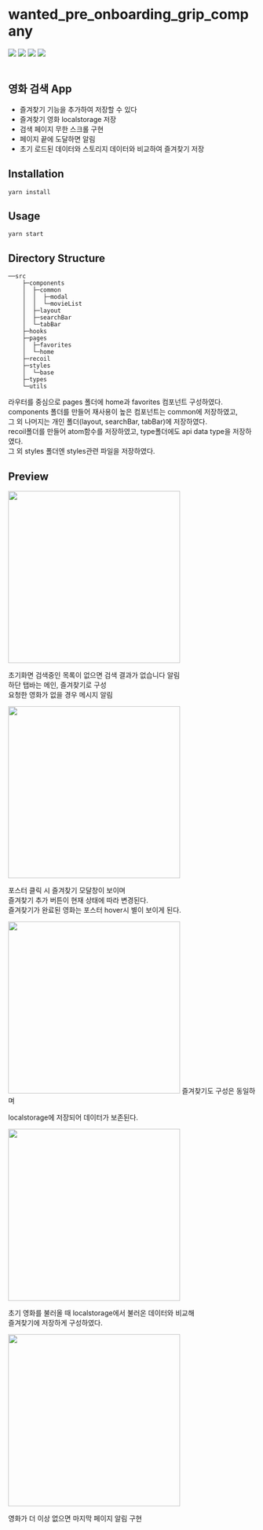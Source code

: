 # wanted_pre_onboarding_grip_company

<div>
<img src="https://img.shields.io/badge/TypeScript-v4.4.2-blue"/>
<img src="https://img.shields.io/badge/React-v18.1.0-blue"/>
<img src="https://img.shields.io/badge/Recoil-v0.7.3 alpha 2-blue"/>
<img src="https://img.shields.io/badge/React Router Dom-v6.3.0-blue"/>
</div>
<br/>


## 영화 검색 App

<ul>
  <li>즐겨찾기 기능을 추가하여 저장할 수 있다</li>
  <li>즐겨찾기 영화 localstorage 저장</li>
  <li>검색 페이지 무한 스크롤 구현</li>
  <li>페이지 끝에 도달하면 알림</li>
  <li>초기 로드된 데이터와 스토리지 데이터와 비교하여 즐겨찾기 저장</li>
</ul>

 Installation
 --------
 ```
 yarn install
 ```
Usage
-------
 ````
 yarn start
 ````
Directory Structure
--------------
```
──src
    ├─components
    │  ├─common
    │  │  ├─modal
    │  │  └─movieList
    │  ├─layout
    │  ├─searchBar
    │  └─tabBar
    ├─hooks
    ├─pages
    │  ├─favorites
    │  └─home
    ├─recoil
    ├─styles
    │  └─base
    ├─types
    └─utils

```
라우터를 중심으로 pages 폴더에 home과 favorites 컴포넌트 구성하였다.  
components 폴더를 만들어 재사용이 높은 컴포넌트는 common에 저장하였고,  
그 외 나머지는 개인 폴더(layout, searchBar, tabBar)에 저장하였다.  
recoil폴더를 만들어 atom함수를 저장하였고, type폴더에도 api data type을 저장하였다.  
그 외 styles 폴더엔 styles관련 파일을 저장하였다.

Preview
-------
<img src="https://user-images.githubusercontent.com/98396758/168460118-aa5307fd-fc90-4316-af7d-77d5ec320b4c.gif" width="350px">


초기화면 
검색중인 목록이 없으면 검색 결과가 없습니다 알림  
하단 탭바는 
메인, 즐겨찾기로 구성  
요청한 영화가 없을 경우 메시지 알림  


<img src="https://user-images.githubusercontent.com/98396758/168459660-47bcb688-d848-4945-a830-6b5a445979d0.gif" width="350px">

포스터 클릭 시 즐겨찾기 모달창이 보이며  
즐겨찾기 추가 버튼이 현재 상태에 따라 변경된다.  
즐겨찾기가 완료된 영화는 포스터 hover시 별이 보이게 된다. 

<img src="https://user-images.githubusercontent.com/98396758/168459817-60139ad5-e436-4fa8-900f-688ccfc9fa01.gif" width="350px">
즐겨찾기도 구성은 동일하며  

localstorage에 저장되어 데이터가 보존된다.  

<img src="https://user-images.githubusercontent.com/98396758/168460009-f6cc5dc8-30a1-46f2-b202-00055b85027e.gif" width="350px">

초기 영화를 불러올 때 localstorage에서 불러온 데이터와 비교해  
즐겨찾기에 저장하게 구성하였다.

<img src="https://user-images.githubusercontent.com/98396758/168460175-8b2889c4-1c4b-4458-ac29-5377d8f2f96e.gif" width="350px">

영화가 더 이상 없으면 마지막 페이지 알림 구현
